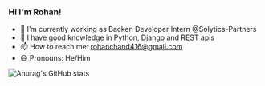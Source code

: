 ### Hi I'm Rohan!

- 🔭 I’m currently working as Backen Developer Intern @Solytics-Partners
- 🌱 I have good knowledge in Python, Django and REST apis
- 📫 How to reach me: rohanchand416@gmail.com
- 😄 Pronouns: He/Him



![Anurag's GitHub stats](https://github-readme-stats.vercel.app/api?username=rohan416&theme=dark&show_icons=true?theme=gotham)




